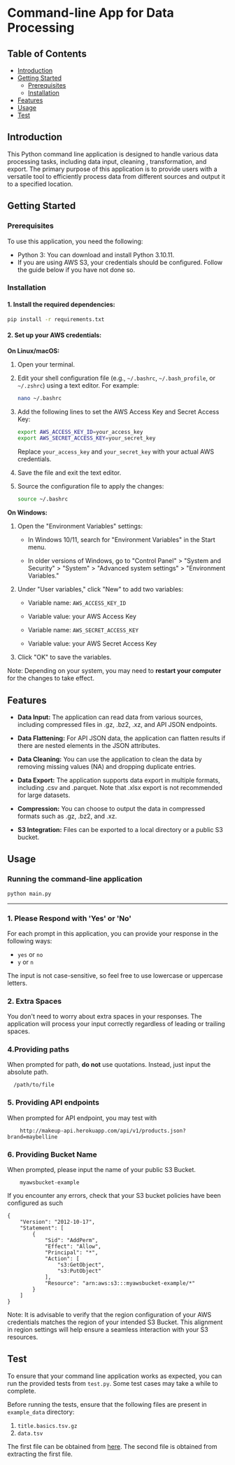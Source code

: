 
# Command-line App for Data Processing

## Table of Contents

- [Introduction](#introduction)
- [Getting Started](#getting-started)
  - [Prerequisites](#prerequisites)
  - [Installation](#installation)
- [Features](#features)
- [Usage](#usage)
- [Test](#test)


## Introduction

This Python command line application is designed to handle various data processing tasks, including data input, cleaning
, transformation, and export. The primary purpose of this application is to provide users with a versatile tool to 
efficiently process data from different sources and output it to a specified location. 

## Getting Started

### Prerequisites

To use this application, you need the following:

- Python 3: You can download and install Python 3.10.11.
- If you are using AWS S3, your credentials should be configured. Follow the guide below if you have not done so.

### Installation

#### 1. Install the required dependencies:

   ```bash
   pip install -r requirements.txt
   ```
   
#### 2. Set up your AWS credentials:

**On Linux/macOS:**

1. Open your terminal.

2. Edit your shell configuration file (e.g., `~/.bashrc`, `~/.bash_profile`, or `~/.zshrc`) using a text editor. For example:

   ```bash
   nano ~/.bashrc
   ```

3. Add the following lines to set the AWS Access Key and Secret Access Key:

   ```bash
   export AWS_ACCESS_KEY_ID=your_access_key
   export AWS_SECRET_ACCESS_KEY=your_secret_key
   ```

   Replace `your_access_key` and `your_secret_key` with your actual AWS credentials.

4. Save the file and exit the text editor.

5. Source the configuration file to apply the changes:

   ```bash
   source ~/.bashrc
   ```

**On Windows:**

1. Open the "Environment Variables" settings:

   - In Windows 10/11, search for "Environment Variables" in the Start menu.

   - In older versions of Windows, go to "Control Panel" > "System and Security" > "System" > "Advanced system settings" > "Environment Variables."

2. Under "User variables," click "New" to add two variables:

   - Variable name: `AWS_ACCESS_KEY_ID`

   - Variable value: your AWS Access Key

   - Variable name: `AWS_SECRET_ACCESS_KEY`

   - Variable value: your AWS Secret Access Key

3. Click "OK" to save the variables.

Note: Depending on your system, you may need to **restart your computer** for the changes to take effect.

## Features

- **Data Input:** The application can read data from various sources, including compressed files in .gz, .bz2, .xz, and API JSON endpoints.

- **Data Flattening:** For API JSON data, the application can flatten results if there are nested elements in the JSON attributes.

- **Data Cleaning:** You can use the application to clean the data by removing missing values (NA) and dropping duplicate entries.

- **Data Export:** The application supports data export in multiple formats, including .csv and .parquet. Note that .xlsx export is not recommended for large datasets.

- **Compression:** You can choose to output the data in compressed formats such as .gz, .bz2, and .xz.

- **S3 Integration:** Files can be exported to a local directory or a public S3 bucket.

## Usage

### Running the command-line application
   ```bash
   python main.py
   ```
---

### 1. Please Respond with 'Yes' or 'No'

For each prompt in this application, you can provide your response in the following ways:
- `yes` or `no`
- `y` or `n`

The input is not case-sensitive, so feel free to use lowercase or uppercase letters.

### 2. Extra Spaces

You don't need to worry about extra spaces in your responses. The application will process your input correctly regardless of leading or trailing spaces.

### 4.Providing paths
When prompted for path, **do not** use quotations. Instead, just input the absolute path.
```
  /path/to/file
```

### 5. Providing API endpoints
When prompted for API endpoint, you may test with
```
    http://makeup-api.herokuapp.com/api/v1/products.json?brand=maybelline
```

### 6. Providing Bucket Name
When prompted, please input the name of your public S3 Bucket.
```
    myawsbucket-example
```
If you encounter any errors, check that your S3 bucket policies have been configured as such
```
{
    "Version": "2012-10-17",
    "Statement": [
        {
            "Sid": "AddPerm",
            "Effect": "Allow",
            "Principal": "*",
            "Action": [
                "s3:GetObject",
                "s3:PutObject"
            ],
            "Resource": "arn:aws:s3:::myawsbucket-example/*"
        }
    ]
}
```
Note: It is advisable to verify that the region configuration of your AWS credentials matches the region of your intended S3 Bucket. This alignment in region settings will help ensure a seamless interaction with your S3 resources.

## Test
To ensure that your command line application works as expected, you can run the provided tests from `test.py`.
Some test cases may take a while to complete.

Before running the tests, ensure that the following files are present in `example_data` directory:
1. `title.basics.tsv.gz`
2. `data.tsv`

The first file can be obtained from [here](https://datasets.imdbws.com/title.basics.tsv.gz). The second file is obtained from extracting the first file.